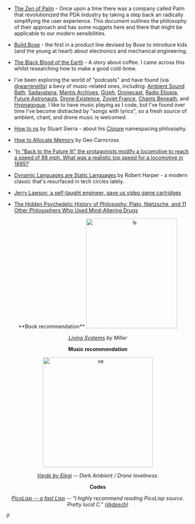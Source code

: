 * [The Zen of Palm](http://designingmlearning.com/resources/ZenOfPalm.pdf) - Once upon a time there was a company called Palm that revolutionized the PDA industry by taking a step back an radically simplifying the user experience.  This document outlines the philosophy of their approach and has some nuggets here and there that might be applicable to our modern sensibilities.

* [Build.Bose](https://build.bose.com/) - the first in a product line devised by Bose to introduce kids (and the young at heart) about electronics and mechanical engineering.

* [The Black Blood of the Earth](http://www.funraniumlabs.com/the-black-blood-of-the-earth/) - A story about coffee.  I came across this whilst researching how to make a good cold-brew.

* I've been exploring the world of "podcasts" and have found (via [@warrenellis](http://www.twitter.com/warrenellis)) a bevy of music-related ones, including: [Ambient Sound Bath](http://ambientsoundbath.com/), [Sadayatana](http://sadayatana.com/), [Mantis Archives](http://darkfloor.co.uk/mantisarchives/), [Gizeh](https://soundcloud.com/gizeh), [Dronecast](http://www.the-drone.com/magazine/dronecast), [Radio Etiopia](http://radioetiopia.podomatic.com/), [Future Astronauts](https://futureastronauts.net/), [Drone Existence](http://drone-existence.com/audio.html), [Zoviet France](http://zovietfrance.podbean.com/), [Chants Beneath](http://chantsbeneath.podomatic.com/), and [Hypnagogue](https://hypnagoguepodcast.com/).  I like to have music playing as I code, but I've found over time I've become distracted by "songs with lyrics", so a fresh source of ambient, chant, and drone music is welcomed.

* [How to ns](https://stuartsierra.com/2016/08/27/how-to-ns) by Stuart Sierra - about his [Clojure](http://www.clojure.org) namespacing philosophy.

* [How to Allocate Memory](http://geocar.sdf1.org/alloc.html) by Geo Carncross

* '[In "Back to the Future III" the protagonists modify a locomotive to reach a speed of 88 mph. What was a realistic top speed for a locomotive in 1885?](https://www.reddit.com/r/AskHistorians/comments/4z7h9l/in_back_to_the_future_iii_the_protagonists_modify/)'

* [Dynamic Languages are Static Languages](https://existentialtype.wordpress.com/2011/03/19/dynamic-languages-are-static-languages/) by Robert Harper - a modern classic that's resurfaced in tech circles lately.

* [Jerry Lawson, a self-taught engineer, gave us video game cartridges](https://www.engadget.com/2015/02/20/jerry-lawson-game-pioneer/)

* [The Hidden Psychedelic History of Philosophy: Plato, Nietzsche, and 11 Other Philosophers Who Used Mind-Altering Drugs](http://highexistence.com/hidden-psychedelic-influence-philosophy-plato-nietzsche-psychonauts-thoughts/) 

<center>
**Book recommendation**

<img src="http://blog.fogus.me/wp-content/uploads/2016/08/ls-249x300.jpg" alt="ls" width="249" height="300" class="aligncenter size-medium wp-image-6180" />

*[Living Systems](https://www.amazon.com/Living-Systems-James-Grier-Miller/dp/0870813633/?tag=fogus-20) by Miller*

**Music recommendation**

<a href="https://www.amazon.com/Varde-Elegi/dp/B0025Z2E0C/?tag=fogus-20"><img src="http://blog.fogus.me/wp-content/uploads/2016/08/ve-300x300.jpg" alt="ve" width="300" height="300" class="aligncenter size-medium wp-image-6172" /></a>

*[Varde by Elegi](https://www.amazon.com/Varde-Elegi/dp/B0025Z2E0C/?tag=fogus-20) -- Dark Ambient / Drone loveliness.*

**Codes**

*[PicoLisp -- a fast Lisp](https://github.com/taij33n/picolisp) -- "I highly recommend reading PicoLisp source. Pretty lucid C." ([@deech](https://twitter.com/deech))*
</center>

:F